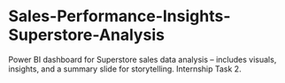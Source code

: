 # Sales-Performance-Insights-Superstore-Analysis
Power BI dashboard for Superstore sales data analysis – includes visuals, insights, and a summary slide for storytelling. Internship Task 2.
